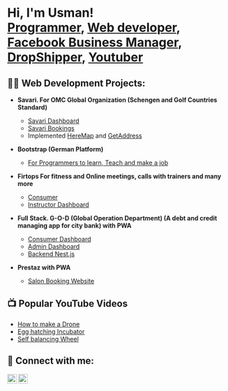 <h1>Hi, I'm Usman! <br/><a href="https://github.com/usman024">Programmer</a>, <a href="https://www.linkedin.com/in/usman-khalid-9aa1a41b3/">Web developer</a>, <a href="">Facebook Business Manager</a>, <a href="https://wasalcart.com/">DropShipper</a>, <a href="https://www.youtube.com/@usmankhalid857">Youtuber</a></h1> 

<h2>👨‍💻 Web Development Projects:</h2>

- <b>Savari. For OMC Global Organization (Schengen and Golf Countries Standard)</b>
  - [Savari Dashboard](https://github.com/13-Pixels/savari-frontend)
  - [Savari Bookings](https://github.com/13-Pixels/Savari-Forms) 
  - Implemented <a href="https://www.here.com/">HereMap</a> and <a href="https://getaddress.io/">GetAddress</a>

- <b>Bootstrap (German Platform)</b>
  - [For Programmers to learn, Teach and make a job](https://github.com/Bootstrap-Academy/frontend)
- <b>Firtops For fitness and Online meetings, calls with trainers and many more </b>
  - [Consumer](https://github.com/fitrops/consumer-web)</i>
  - [Instructor Dashboard](https://github.com/fitrops/instructor-web)</i>
  
- <b>Full Stack. G-O-D (Global Operation Department) (A debt and credit managing app for city bank) with PWA </b>
  - [Consumer Dashboard](https://github.com/faizan-glitch/G-O-D-dashboard)
  - [Admin Dashboard](https://github.com/faizan-glitch/G-O-D-admin)
  - [Backend Nest.js](https://github.com/Devex-IT/god-backend)

- <b>Prestaz with PWA</b>
  - [Salon Booking Website](https://github.com/faizan-glitch/prestaz-new)
 
<h2>📺 Popular YouTube Videos</h2>

- [How to make a Drone](https://youtu.be/NOwA11chueE?feature=shared)
- [Egg hatching Incubator](https://youtu.be/U7YEDPmcDqM?feature=shared)
- [Self balancing Wheel](https://youtu.be/sffwAgib4qo?feature=shared)


<h2> 🤳 Connect with me:</h2>

[<img align="left" alt="JoshMadakor | YouTube" width="22px" src="https://cdn.jsdelivr.net/npm/simple-icons@v3/icons/youtube.svg" />][youtube]
[<img align="left" alt="JoshMadakor | LinkedIn" width="22px" src="https://cdn.jsdelivr.net/npm/simple-icons@v3/icons/linkedin.svg" />][linkedin]


[youtube]: https://www.youtube.com/@usmankhalid857
[linkedin]: https://linkedin.com/in/joshmadakor
